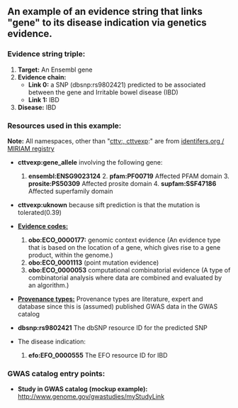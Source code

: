 ## An example of an evidence string that links "gene" to its disease indication via genetics evidence.

### Evidence string triple:

1. **Target:** An Ensembl gene
3. **Evidence chain:**
	- **Link 0:** a SNP (dbsnp:rs9802421) predicted to be associated between the gene and Irritable bowel disease (IBD)
	- **Link 1:** IBD
4. **Disease:** IBD

### Resources used in this example:

**Note:** All namespaces, other than "[cttv:, cttvexp](../../json_schema/cttv_uris_namespaces.md):" are from [identifers.org / MIRIAM registry](http://www.ebi.ac.uk/miriam/main/collections/)

- **cttvexp:gene_allele** involving the following gene:
	1. 	**ensembl:ENSG9023124**
		2. 	**pfam:PF00719** Affected PFAM domain
		3. 	**prosite:PS50309** Affected prosite domain
		4. 	**supfam:SSF47186** Affected superfamily domain

- **cttvexp:uknown** because sift prediction is that the mutation is tolerated(0.39)

- [**Evidence codes:**](../../json_schema/evidence_codes.md)
	1. 	**obo:ECO_0000177:** genomic context evidence (An evidence type that is based on the location of a gene, which gives rise to a gene product, within the genome.)
	1. **obo:ECO_0001113** (point mutation evidence)	
	1. **obo:ECO_0000053** computational combinatorial evidence (A type of combinatorial analysis where data are combined and evaluated by an algorithm.)

- [**Provenance types:**](../../json_schema/cttv_uris_namespaces.md) Provenance types are literature, expert and database since this is (assumed) published GWAS data in the GWAS catalog
	
- **dbsnp:rs9802421** The dbSNP resource ID for the predicted SNP

- The disease indication:

	1. **efo:EFO_0000555** The EFO resource ID for IBD
	
### GWAS catalog entry points:
- **Study in GWAS catalog (mockup example):** http://www.genome.gov/gwastudies/myStudyLink